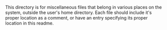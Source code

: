 This directory is for miscellaneous files that belong in various places on the
system, outside the user's home directory. Each file should include it's proper
location as a comment, or have an entry specifying its proper location in this
readme.
